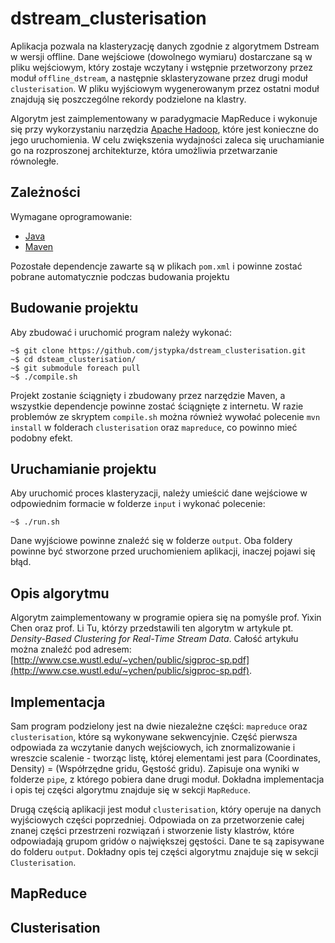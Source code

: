 dstream_clusterisation
======================

Aplikacja pozwala na klasteryzację danych zgodnie z algorytmem Dstream w wersji offline. Dane wejściowe (dowolnego wymiaru) dostarczane są w pliku wejściowym, który zostaje wczytany i wstępnie przetworzony przez moduł `offline_dstream`, a następnie sklasteryzowane przez drugi moduł `clusterisation`. W pliku wyjściowym wygenerowanym przez ostatni moduł znajdują się poszczególne rekordy podzielone na klastry.

Algorytm jest zaimplementowany w paradygmacie MapReduce i wykonuje się przy wykorzystaniu narzędzia [Apache Hadoop](http://hadoop.apache.org/), które jest konieczne do jego uruchomienia. W celu zwiększenia wydajności zaleca się uruchamianie go na rozproszonej architekturze, która umożliwia przetwarzanie równoległe.

## Zależności

Wymagane oprogramowanie:
* [Java](http://www.java.com/pl/)
* [Maven](http://maven.apache.org/)

Pozostałe dependencje zawarte są w plikach `pom.xml` i powinne zostać pobrane automatycznie podczas budowania projektu

## Budowanie projektu

Aby zbudować i uruchomić program należy wykonać:

    ~$ git clone https://github.com/jstypka/dstream_clusterisation.git
    ~$ cd dsteam_clusterisation/
    ~$ git submodule foreach pull
    ~$ ./compile.sh
    
Projekt zostanie ściągnięty i zbudowany przez narzędzie Maven, a wszystkie dependencje powinne zostać ściągnięte z internetu.
W razie problemów ze skryptem `compile.sh` można również wywołać polecenie `mvn install` w folderach `clusterisation` oraz `mapreduce`, co powinno mieć podobny efekt.

## Uruchamianie projektu

Aby uruchomić proces klasteryzacji, należy umieścić dane wejściowe w odpowiednim formacie w folderze `input` i wykonać polecenie:

    ~$ ./run.sh

Dane wyjściowe powinne znaleźć się w folderze `output`. Oba foldery powinne być stworzone przed uruchomieniem aplikacji, inaczej pojawi się błąd.

## Opis algorytmu

Algorytm zaimplementowany w programie opiera się na pomyśle prof. Yixin Chen oraz prof. Li Tu, którzy przedstawili ten algorytm w artykule pt. _Density-Based Clustering for Real-Time Stream Data_. Całość artykułu można znaleźć pod adresem: [http://www.cse.wustl.edu/~ychen/public/sigproc-sp.pdf](http://www.cse.wustl.edu/~ychen/public/sigproc-sp.pdf).



## Implementacja

Sam program podzielony jest na dwie niezależne części: `mapreduce` oraz `clusterisation`, które są wykonywane sekwencyjnie. Część pierwsza odpowiada za wczytanie danych wejściowych, ich znormalizowanie i wreszcie scalenie - tworząc listę, której elementami jest para (Coordinates, Density) = (Współrzędne gridu, Gęstość gridu). Zapisuje ona wyniki w folderze `pipe`, z którego pobiera dane drugi moduł. Dokładna implementacja i opis tej części algorytmu znajduje się w sekcji `MapReduce`.

Drugą częścią aplikacji jest moduł `clusterisation`, który operuje na danych wyjściowych części poprzedniej. Odpowiada on za przetworzenie całej znanej części przestrzeni rozwiązań i stworzenie listy klastrów, które odpowiadają grupom gridów o największej gęstości. Dane te są zapisywane do folderu `output`. Dokładny opis tej części algorytmu znajduje się w sekcji `Clusterisation`.

## MapReduce

## Clusterisation

